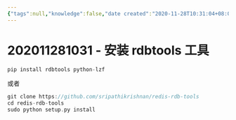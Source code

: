 ```yaml
---
{"tags":null,"knowledge":false,"date created":"2020-11-28T10:31:04+08:00","date modified":"2024-04-25T11:15:37+08:00","dg-publish":true,"permalink":"/card/202011281031 - 安装 rdbtools 工具/","dgPassFrontmatter":true,"noteIcon":"2","created":"2020-11-28T10:31:04+08:00","updated":"2024-04-25T11:15:37+08:00"}
---
```



# 202011281031 - 安装 rdbtools 工具

```Go
pip install rdbtools python-lzf
```

或者

```Go
git clone https://github.com/sripathikrishnan/redis-rdb-tools
cd redis-rdb-tools
sudo python setup.py install
```
